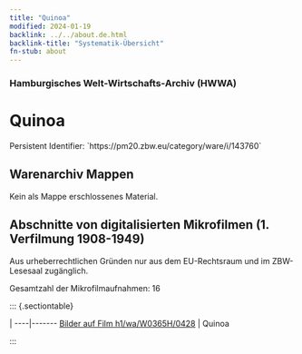 ```yaml
---
title: "Quinoa"
modified: 2024-01-19
backlink: ../../about.de.html
backlink-title: "Systematik-Übersicht"
fn-stub: about
---
```


### Hamburgisches Welt-Wirtschafts-Archiv (HWWA)

# Quinoa

<div class="hint">Persistent Identifier: `https://pm20.zbw.eu/category/ware/i/143760`</div>







## Warenarchiv Mappen





Kein als Mappe erschlossenes Material.



<a id="filmsections" />

## Abschnitte von digitalisierten Mikrofilmen (1. Verfilmung 1908-1949)

<p>Aus urheberrechtlichen Gründen nur aus dem EU-Rechtsraum und im ZBW-Lesesaal zugänglich.</p>


<p>Gesamtzahl der Mikrofilmaufnahmen: 16</p>





::: {.sectiontable}

 | 
----|-------
<a class="btn" href="https://pm20.zbw.eu/film/h1/wa/W0365H/0428" rel="nofollow">Bilder auf Film h1/wa/W0365H/0428</a> | Quinoa


:::
















